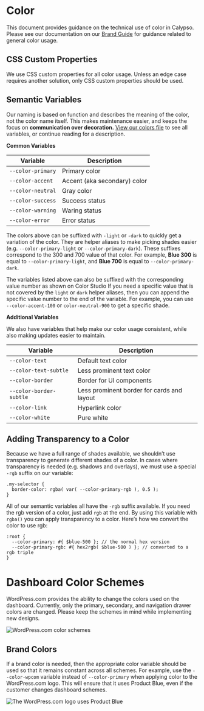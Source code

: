 # Color

This document provides guidance on the technical use of color in Calypso. Please see our documentation on our [Brand Guide](https://dotcombrand.wordpress.com/colors/) for guidance related to general color usage.

## CSS Custom Properties

We use CSS custom properties for all color usage. Unless an edge case requires another solution, only CSS custom properties should be used.

## Semantic Variables

Our naming is based on function and describes the meaning of the color, not the color name itself. This makes maintenance easier, and keeps the focus on **communication over decoration.** [View our colors file](https://github.com/Automattic/wp-calypso/blob/master/assets/stylesheets/shared/_color-schemes.scss#L3) to see all variables, or continue reading for a description.

**Common Variables**

| Variable          | Description                  |
| ----------------- | ---------------------------- |
| `--color-primary` | Primary color                |
| `--color-accent`  | Accent (aka secondary) color |
| `--color-neutral` | Gray color                   |
| `--color-success` | Success status               |
| `--color-warning` | Waring status                |
| `--color-error`   | Error status                 |


The colors above can be suffixed with `-light` or `-dark` to quickly get a variation of the color. They are helper aliases to make picking shades easier (e.g. `--color-primary-light` or `--color-primary-dark`). These suffixes correspond to the 300 and 700 value of that color. For example, **Blue 300** is equal to `--color-primary-light`, and **Blue 700** is equal to `--color-primary-dark`.

The variables listed above can also be suffixed with the corresponding value number as shown on Color Studio If you need a specific value that is not covered by the `light` or `dark` helper aliases, then you can append the specific value number to the end of the variable. For example, you can use `--color-accent-100` or `color-neutral-900` to get a specific shade.

**Additional Variables**

We also have variables that help make our color usage consistent, while also making updates easier to maintain.

| Variable                | Description                                |
| ----------------------- | ------------------------------------------ |
| `--color-text`          | Default text color                         |
| `--color-text-subtle`   | Less prominent text color                  |
| `--color-border`        | Border for UI components                   |
| `--color-border-subtle` | Less prominent border for cards and layout |
| `--color-link`          | Hyperlink color                            |
| `--color-white`         | Pure white                                 |

## Adding Transparency to a Color

Because we have a full range of shades available, we shouldn’t use transparency to generate different shades of a color. In cases where transparency is needed (e.g. shadows and overlays), we must use a special `-rgb` suffix on our variable:


    .my-selector {
      border-color: rgba( var( --color-primary-rgb ), 0.5 );
    }

All of our semantic variables all have the `-rgb` suffix available. If you need the rgb version of a color, just add `rgb` at the end. By using this variable with `rgba()` you can apply transparency to a color. Here’s how we convert the color to use rgb:


    :root {
      --color-primary: #{ $blue-500 }; // the normal hex version
      --color-primary-rgb: #{ hex2rgb( $blue-500 ) }; // converted to a rgb triple
    }
    
# Dashboard Color Schemes

WordPress.com provides the ability to change the colors used on the dashboard. Currently, only the primary, secondary, and navigation drawer colors are changed. Please keep the schemes in mind while implementing new designs.

![WordPress.com color schemes](https://d2mxuefqeaa7sj.cloudfront.net/s_FEA99DC44F88B73D99F6B143E998C6E4C2EFC182F0D1F24C5742C8FE7A343648_1548279119167_Screen+Shot+2019-01-23+at+3.17.09+PM.png)

## Brand Colors

If a brand color is needed, then the appropriate color variable should be used so that it remains constant across all schemes. For example, use the `--color-wpcom` variable instead of `--color-primary` when applying color to the WordPress.com logo. This will ensure that it uses Product Blue, even if the customer changes dashboard schemes.

![The WordPress.com logo uses Product Blue](https://d2mxuefqeaa7sj.cloudfront.net/s_FEA99DC44F88B73D99F6B143E998C6E4C2EFC182F0D1F24C5742C8FE7A343648_1548279432982_Screen+Shot+2019-01-23+at+3.35.11+PM.png)
